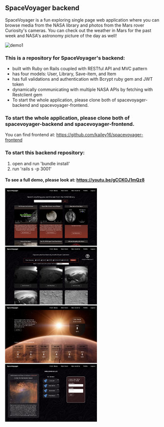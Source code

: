 ## SpaceVoyager backend
SpaceVoyager is a fun exploring single page web application where you can browse media from the NASA library and photos from the Mars rover Curiosity's cameras. You can check out the weather in Mars for the past week and NASA's astronomy picture of the day as well!

<img src='./Images/sv1.png' alt="demo1" width="500px" />

### This is a repository for SpaceVoyager's backend:
 - built with Ruby on Rails coupled with RESTful API and MVC pattern
 - has four models: User, Library, Save-item, and Item
 - has full validations and authentication with Bcrypt ruby gem and JWT token
 - dynamically communicating with multiple NASA APIs by fetching with Restclient gem
 - To start the whole application, please clone both of spacevoyager-backend and spacevoyager-frontend.

### To start the whole application, please clone both of spacevoyager-backend and spacevoyager-frontend.
You can find frontend at: https://github.com/kailey16/spacevoyager-frontend

### To start this backend repository:
1. open and run 'bundle install'
2. run 'rails s -p 3001'

#### To see a full demo, please look at: https://youtu.be/gCCKOJ1mQz8
<img src='./Images/sv2.png' alt="demo2" width="300px" /> <img src='./Images/sv3.png' alt="demo3" width="300px" /> <img src='./Images/sv4.png' alt="demo4" width="300px" /> <img src='./Images/sv5.png' alt="demo5" width="300px" />